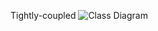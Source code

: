 Tightly-coupled
![Class Diagram](https://www.plantuml.com/plantuml/proxy?src=https://raw.githubusercontent.com/PhysicsX/DesignPatterns/master/Behavioral/ObserverPattern/Tightly-coupled/UML/Instance.puml)
